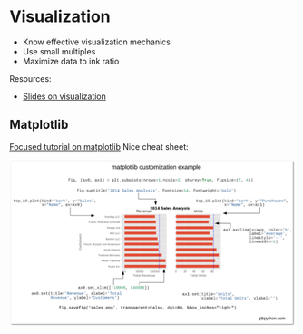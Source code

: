 # Visualization

* Know effective visualization mechanics
* Use small multiples
* Maximize data to ink ratio

Resources:

* [Slides on visualization](https://saravanan-thirumuruganathan.github.io/cse5334Spring2015/slides/03_PrinciplesOfViz/03_PrinciplesOfViz_final.pdf)


## Matplotlib

[Focused tutorial on matplotlib](https://pbpython.com/effective-matplotlib.html)
Nice cheat sheet:

![Summary](img/matplotlib-pbpython-example.png)
